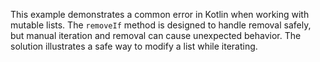 This example demonstrates a common error in Kotlin when working with mutable lists.  The `removeIf` method is designed to handle removal safely, but manual iteration and removal can cause unexpected behavior.  The solution illustrates a safe way to modify a list while iterating.